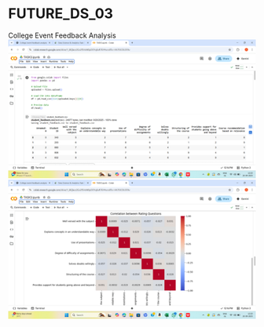 # FUTURE_DS_03
College Event Feedback Analysis
![imagealt](https://github.com/sanaf8567-design/FUTURE_DS_03/blob/96fd56df692f8e4678ef8a4f4f23b95fa402dce4/Screenshot%20(42).png)
![imagealt](https://github.com/sanaf8567-design/FUTURE_DS_03/blob/e8426d3eecb4ad1b61ea86060d818011e2f47e28/Screenshot%20(45).png)
